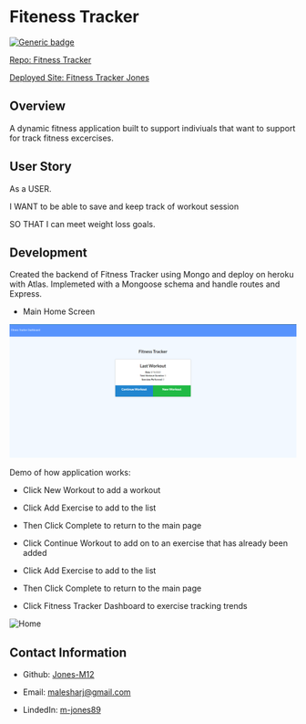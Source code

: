 # Fiteness Tracker

[![Generic badge](https://img.shields.io/badge/VERSION-1.1.0-GREEN.svg)](https://shields.io/)

[Repo: Fitness Tracker](https://github.com/Jones-M12/Fitness-Tracker)

[Deployed Site: Fitness Tracker Jones](https://fitness-tracker-jones.herokuapp.com/)


## Overview

A dynamic fitness application built to support indiviuals that want to support for track fitness excercises.

## User Story

As a USER.

I WANT to be able to save and keep track of workout session

SO THAT I can meet weight loss goals.

## Development 

Created the backend of Fitness Tracker using Mongo and deploy on heroku with Atlas. Implemeted with a Mongoose schema and handle routes and Express.

* Main Home Screen

![Home](./public/images/fitnesstracker.png)

Demo of how application works:

* Click New Workout to add a workout

* Click Add Exercise to add to the list

* Then Click Complete to return to the main page

* Click Continue Workout to add on to an exercise that has already been added

* Click Add Exercise to add to the list

* Then Click Complete to return to the main page

* Click Fitness Tracker Dashboard to exercise tracking trends

![Home](./public/images/FitnessTracker.gif)


## Contact Information

* Github: [Jones-M12](https://github.com/Jones-M12) 

* Email: malesharj@gmail.com 

* LindedIn: [m-jones89](https://www.linkedin.com/in/m-jones89/)



